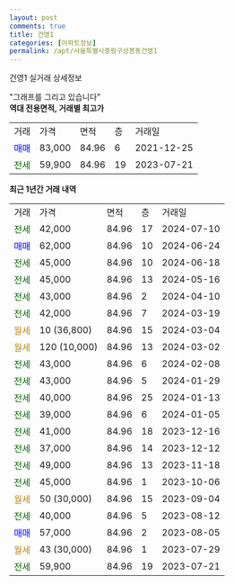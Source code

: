 ```yaml
---
layout: post
comments: true
title: 건영1
categories: [아파트정보]
permalink: /apt/서울특별시중랑구상봉동건영1
---
```


건영1 실거래 상세정보

<script type="text/javascript">
  google.charts.load('current', {'packages':['line', 'corechart']});
  google.charts.setOnLoadCallback(drawChart);

  function drawChart() {
    var data = new google.visualization.DataTable();
    data.addColumn('date', '거래일');
    data.addColumn('number', "매매");
    data.addColumn('number', "전세");
    data.addColumn('number', "전매");

    data.addRows([[new Date(Date.parse("2024-07-10")), null, 42000, null], [new Date(Date.parse("2024-06-24")), 62000, null, null], [new Date(Date.parse("2024-06-18")), null, 45000, null], [new Date(Date.parse("2024-05-16")), null, 45000, null], [new Date(Date.parse("2024-04-10")), null, 43000, null], [new Date(Date.parse("2024-03-19")), null, 42000, null], [new Date(Date.parse("2024-03-04")), null, null, null], [new Date(Date.parse("2024-03-02")), null, null, null], [new Date(Date.parse("2024-02-08")), null, 43000, null], [new Date(Date.parse("2024-01-29")), null, 43000, null], [new Date(Date.parse("2024-01-13")), null, 40000, null], [new Date(Date.parse("2024-01-05")), null, 39000, null], [new Date(Date.parse("2023-12-16")), null, 41000, null], [new Date(Date.parse("2023-12-12")), null, 37000, null], [new Date(Date.parse("2023-11-18")), null, 49000, null], [new Date(Date.parse("2023-10-06")), null, 45000, null], [new Date(Date.parse("2023-09-04")), null, null, null], [new Date(Date.parse("2023-08-12")), null, 40000, null], [new Date(Date.parse("2023-08-05")), 57000, null, null], [new Date(Date.parse("2023-07-29")), null, null, null], [new Date(Date.parse("2023-07-21")), null, 59900, null]]);

    var options = {
      hAxis: {
        format: 'yyyy/MM/dd'
      },    
      lineWidth: 0,
      pointsVisible: true,    
      title: '최근 1년간 유형별 실거래가 분포',
      legend: { position: 'bottom' }
    };

    var formatter = new google.visualization.NumberFormat({pattern:'###,###'} );
    formatter.format(data, 1);
    formatter.format(data, 2);
    
    setTimeout(function() {
        var chart = new google.visualization.LineChart(document.getElementById('columnchart_material'));
        chart.draw(data, (options));
        document.getElementById('loading').style.display = 'none';
    }, 200);
  }
</script>


<div id="loading" style="z-index:20; display: block; margin-left: 0px">"그래프를 그리고 있습니다"</div>
<div id="columnchart_material" style="width: 95%; margin-left: 0px; display: block"></div>
<!-- contents start -->
<b>역대 전용면적, 거래별 최고가</b>
<table class="sortable">
    <tr>
      <td>거래</td>
      <td>가격</td>
      <td>면적</td>
      <td>층</td>
      <td>거래일</td>
    </tr>
        <tr>
          <td><a style="color: blue">매매</a></td>
          <td>83,000</td>
          <td>84.96</td>
          <td>6</td>
          <td>2021-12-25</td>
        </tr>        
        <tr>
              <td><a style="color: darkgreen">전세</a></td>
              <td>59,900</td>
              <td>84.96</td>
              <td>19</td>
              <td>2023-07-21</td>
            </tr>        
    
</table>

<b>최근 1년간 거래 내역</b>

<table class="sortable">
    <tr>
      <td>거래</td>
      <td>가격</td>
      <td>면적</td>
      <td>층</td>
      <td>거래일</td>
    </tr>
    <tr>
      <td><a style="color: darkgreen">전세</a></td>
      <td>42,000</td>
      <td>84.96</td>
      <td>17</td>
      <td>2024-07-10</td>
    </tr>          <tr>
      <td><a style="color: blue">매매</a></td>
      <td>62,000</td>
      <td>84.96</td>
      <td>10</td>
      <td>2024-06-24</td>
    </tr>          <tr>
      <td><a style="color: darkgreen">전세</a></td>
      <td>45,000</td>
      <td>84.96</td>
      <td>10</td>
      <td>2024-06-18</td>
    </tr>          <tr>
      <td><a style="color: darkgreen">전세</a></td>
      <td>45,000</td>
      <td>84.96</td>
      <td>13</td>
      <td>2024-05-16</td>
    </tr>          <tr>
      <td><a style="color: darkgreen">전세</a></td>
      <td>43,000</td>
      <td>84.96</td>
      <td>2</td>
      <td>2024-04-10</td>
    </tr>          <tr>
      <td><a style="color: darkgreen">전세</a></td>
      <td>42,000</td>
      <td>84.96</td>
      <td>7</td>
      <td>2024-03-19</td>
    </tr>          <tr>
      <td><a style="color: darkgoldenrod">월세</a></td>
      <td>10 (36,800)</td>
      <td>84.96</td>
      <td>15</td>
      <td>2024-03-04</td>
    </tr>          <tr>
      <td><a style="color: darkgoldenrod">월세</a></td>
      <td>120 (10,000)</td>
      <td>84.96</td>
      <td>13</td>
      <td>2024-03-02</td>
    </tr>          <tr>
      <td><a style="color: darkgreen">전세</a></td>
      <td>43,000</td>
      <td>84.96</td>
      <td>6</td>
      <td>2024-02-08</td>
    </tr>          <tr>
      <td><a style="color: darkgreen">전세</a></td>
      <td>43,000</td>
      <td>84.96</td>
      <td>5</td>
      <td>2024-01-29</td>
    </tr>          <tr>
      <td><a style="color: darkgreen">전세</a></td>
      <td>40,000</td>
      <td>84.96</td>
      <td>25</td>
      <td>2024-01-13</td>
    </tr>          <tr>
      <td><a style="color: darkgreen">전세</a></td>
      <td>39,000</td>
      <td>84.96</td>
      <td>6</td>
      <td>2024-01-05</td>
    </tr>          <tr>
      <td><a style="color: darkgreen">전세</a></td>
      <td>41,000</td>
      <td>84.96</td>
      <td>18</td>
      <td>2023-12-16</td>
    </tr>          <tr>
      <td><a style="color: darkgreen">전세</a></td>
      <td>37,000</td>
      <td>84.96</td>
      <td>14</td>
      <td>2023-12-12</td>
    </tr>          <tr>
      <td><a style="color: darkgreen">전세</a></td>
      <td>49,000</td>
      <td>84.96</td>
      <td>13</td>
      <td>2023-11-18</td>
    </tr>          <tr>
      <td><a style="color: darkgreen">전세</a></td>
      <td>45,000</td>
      <td>84.96</td>
      <td>1</td>
      <td>2023-10-06</td>
    </tr>          <tr>
      <td><a style="color: darkgoldenrod">월세</a></td>
      <td>50 (30,000)</td>
      <td>84.96</td>
      <td>15</td>
      <td>2023-09-04</td>
    </tr>          <tr>
      <td><a style="color: darkgreen">전세</a></td>
      <td>40,000</td>
      <td>84.96</td>
      <td>5</td>
      <td>2023-08-12</td>
    </tr>          <tr>
      <td><a style="color: blue">매매</a></td>
      <td>57,000</td>
      <td>84.96</td>
      <td>2</td>
      <td>2023-08-05</td>
    </tr>          <tr>
      <td><a style="color: darkgoldenrod">월세</a></td>
      <td>43 (30,000)</td>
      <td>84.96</td>
      <td>1</td>
      <td>2023-07-29</td>
    </tr>          <tr>
      <td><a style="color: darkgreen">전세</a></td>
      <td>59,900</td>
      <td>84.96</td>
      <td>19</td>
      <td>2023-07-21</td>
    </tr>      </table>
<!-- contents end -->    

